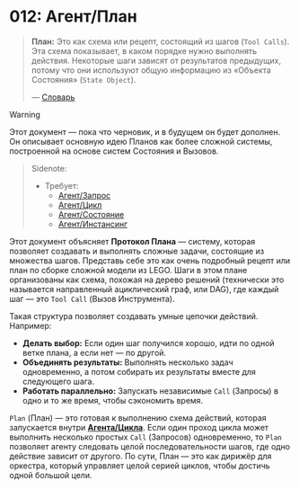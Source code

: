 # 012: Агент/План

> **План:** Это как схема или рецепт, состоящий из шагов (`Tool Calls`). Эта схема показывает, в каком порядке нужно выполнять действия. Некоторые шаги зависят от результатов предыдущих, потому что они используют общую информацию из «Объекта Состояния» (`State Object`).
>
> — [Словарь](./000_glossary.md)

> [!WARNING]
> Этот документ — пока что черновик, и в будущем он будет дополнен. Он описывает основную идею Планов как более сложной системы, построенной на основе систем Состояния и Вызовов.

> Sidenote:
>
> - Требует:
>   - [Агент/Запрос](./004_agent_call.md)
>   - [Агент/Цикл](./005_agent_loop.md)
>   - [Агент/Состояние](./010_agent_state.md)
>   - [Агент/Инстансинг](./011_agent_instancing.md)

Этот документ объясняет **Протокол Плана** — систему, которая позволяет создавать и выполнять сложные задачи, состоящие из множества шагов. Представь себе это как очень подробный рецепт или план по сборке сложной модели из LEGO. Шаги в этом плане организованы как схема, похожая на дерево решений (технически это называется направленный ациклический граф, или DAG), где каждый шаг — это `Tool Call` (Вызов Инструмента).

Такая структура позволяет создавать умные цепочки действий. Например:
*   **Делать выбор:** Если один шаг получился хорошо, идти по одной ветке плана, а если нет — по другой.
*   **Объединять результаты:** Выполнять несколько задач одновременно, а потом собирать их результаты вместе для следующего шага.
*   **Работать параллельно:** Запускать независимые `Call` (Запросы) в одно и то же время, чтобы сэкономить время.

`Plan` (План) — это готовая к выполнению схема действий, которая запускается внутри **[Агента/Цикла](./005_agent_loop.md)**. Если один проход цикла может выполнить несколько простых `Call` (Запросов) одновременно, то `Plan` позволяет агенту следовать целой последовательности шагов, где одно действие зависит от другого. По сути, План — это как дирижёр для оркестра, который управляет целой серией циклов, чтобы достичь одной большой цели.